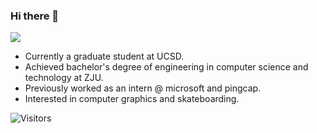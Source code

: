 ### Hi there 👋

[![](https://github-readme-stats.vercel.app/api?username=MartinNose&show_icons=true&hide_border=true&count_private=true&theme=buefy&layout=compact)]() 
<!-- [![](https://github-readme-stats.vercel.app/api/top-langs/?username=MartinNose&layout=compact&hide=html,css,less,ejs&langs_count=11&hide_border=true&theme=buefy)]() -->

- Currently a graduate student at UCSD.
- Achieved bachelor's degree of engineering in computer science and technology at ZJU.
- Previously worked as an intern @ microsoft and pingcap.
- Interested in computer graphics and skateboarding.

![Visitors](https://visitor-badge.laobi.icu/badge?page_id=MartinNose) 


